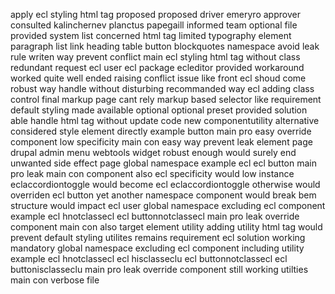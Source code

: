 apply ecl styling html tag proposed proposed driver emeryro approver consulted kalinchernev planctus papegaill informed team optional file provided system list concerned html tag limited typography element paragraph list link heading table button blockquotes namespace avoid leak rule writen way prevent conflict main ecl styling html tag without class redundant request ecl user ecl package ecleditor provided workaround worked quite well ended raising conflict issue like front ecl shoud come robust way handle without disturbing recommanded way ecl adding class control final markup page cant rely markup based selector like requirement default styling made available optional optional preset provided solution able handle html tag without update code new componentutility alternative considered style element directly example button main pro easy override component low specificity main con easy way prevent leak element page drupal admin menu webtools widget robust enough would surely end unwanted side effect page global namespace example ecl ecl button main pro leak main con component also ecl specificity would low instance eclaccordiontoggle would become ecl eclaccordiontoggle otherwise would overriden ecl button yet another namespace component would break bem structure would impact ecl user global namespace excluding ecl component example ecl hnotclassecl ecl buttonnotclassecl main pro leak override component main con also target element utility adding utility html tag would prevent default styling utilites remains requirement ecl solution working mandatory global namespace excluding ecl component including utility example ecl hnotclassecl ecl hisclasseclu ecl buttonnotclassecl ecl buttonisclasseclu main pro leak override component still working utilties main con verbose file